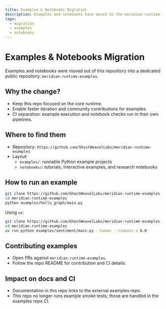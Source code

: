 ```yaml
---
title: Examples & Notebooks Migration
description: Examples and notebooks have moved to the meridian-runtime-examples repository.
tags:
  - migration
  - examples
  - notebooks
---
```


# Examples & Notebooks Migration

Examples and notebooks were moved out of this repository into a dedicated public repository: `meridian-runtime-examples`.

## Why the change?

- Keep this repo focused on the core runtime.
- Enable faster iteration and community contributions for examples.
- CI separation: example execution and notebook checks run in their own pipelines.

## Where to find them

- Repository: `https://github.com/GhostWeaselLabs/meridian-runtime-examples`
- Layout:
  - `examples/`: runnable Python example projects
  - `notebooks/`: tutorials, interactive examples, and research notebooks

## How to run an example

```bash
git clone https://github.com/GhostWeaselLabs/meridian-runtime-examples.git
cd meridian-runtime-examples
python examples/hello_graph/main.py
```

Using `uv`:

```bash
git clone https://github.com/GhostWeaselLabs/meridian-runtime-examples.git
cd meridian-runtime-examples
uv run python examples/sentiment/main.py --human --timeout-s 6.0
```

## Contributing examples

- Open PRs against `meridian-runtime-examples`.
- Follow the repo README for contribution and CI details.

## Impact on docs and CI

- Documentation in this repo links to the external examples repo.
- This repo no longer runs example smoke tests; those are handled in the examples repo CI.


